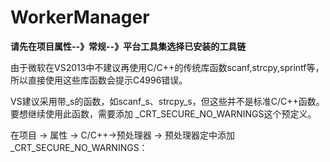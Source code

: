 # WorkerManager

**请先在项目属性--》常规--》平台工具集选择已安装的工具链**

由于微软在VS2013中不建议再使用C/C++的传统库函数scanf,strcpy,sprintf等，所以直接使用这些库函数会提示C4996错误。

 

VS建议采用带_s的函数，如scanf_s、strcpy_s，但这些并不是标准C/C++函数。要想继续使用此函数，需要添加 _CRT_SECURE_NO_WARNINGS这个预定义。

 

在项目 -> 属性 -> C/C++->预处理器 -> 预处理器定中添加 _CRT_SECURE_NO_WARNINGS：

